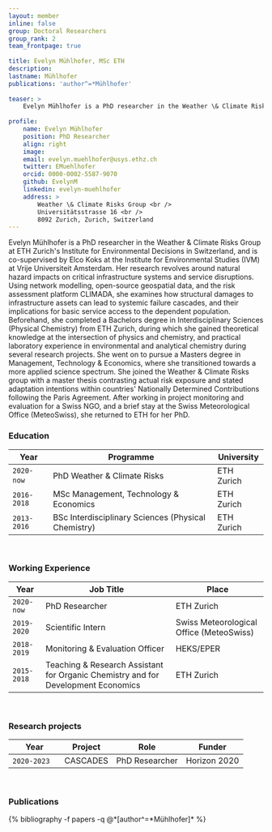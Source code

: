 ```yaml
---
layout: member
inline: false
group: Doctoral Researchers
group_rank: 2
team_frontpage: true
​
title: Evelyn Mühlhofer, MSc ETH
description: 
lastname: Mühlhofer
publications: 'author^=*Mühlhofer'
​
teaser: >
    Evelyn Mühlhofer is a PhD researcher in the Weather \& Climate Risks Group at ETH Zurich. 
​
profile:
    name: Evelyn Mühlhofer
    position: PhD Researcher
    align: right
    image: 
    email: evelyn.muehlhofer@usys.ethz.ch
    twitter: EMuehlhofer
    orcid: 0000-0002-5587-9070
    github: EvelynM
    linkedin: evelyn-muehlhofer
    address: >
        Weather \& Climate Risks Group <br />
        Universitätsstrasse 16 <br />
        8092 Zurich, Zurich, Switzerland
---
```


Evelyn Mühlhofer is a PhD researcher in the Weather \& Climate Risks Group at ETH Zurich's Institute for Environmental Decisions in Switzerland, and is co-supervised by Elco Koks at the Institute for Environmental Studies (IVM) at Vrije Universiteit Amsterdam. Her research revolves around natural hazard impacts on critical infrastructure systems and service disruptions. Using network modelling, open-source geospatial data, and the risk assessment platform CLIMADA, she examines how structural damages to infrastructure assets can lead to systemic failure cascades, and their implications for basic service access to the dependent population.  
​
Beforehand, she completed a Bachelors degree in Interdisciplinary Sciences (Physical Chemistry) from ETH Zurich, during which she gained theoretical knowledge at the intersection of physics and chemistry, and practical laboratory experience in environmental and analytical chemistry during several research projects. She went on to pursue a Masters degree in Management, Technology \& Economics, where she transitioned towards a more applied science spectrum. She joined the Weather \& Climate Risks group with a master thesis contrasting actual risk exposure and stated adaptation intentions within countries' Nationally Determined Contributions following the Paris Agreement. After working in project monitoring and evaluation for a Swiss NGO, and a brief stay at the Swiss Meteorological Office (MeteoSwiss), she returned to ETH for her PhD.
<br>

### Education 

Year  | Programme | University
-------|-------------------| ----------- 
`2020-now`&nbsp; | PhD Weather \& Climate Risks | ETH Zurich
`2016-2018` | MSc Management, Technology \& Economics | ETH Zurich
`2013-2016` | BSc Interdisciplinary Sciences (Physical Chemistry) | ETH Zurich

<br>

### Working Experience

Year  | Job Title | Place 
-------|-------------------| ----------- 
`2020-now` | PhD Researcher | ETH Zurich 
`2019-2020` | Scientific Intern | Swiss Meteorological Office (MeteoSwiss)
`2018-2019` | Monitoring \& Evaluation Officer | HEKS/EPER
`2015-2018` | Teaching \& Research Assistant for Organic Chemistry and for Development Economics | ETH Zurich 

<br>

### Research projects

Year | Project | Role | Funder 
-------|-------------------| ----------- | ---------
`2020-2023` &nbsp;&nbsp; | CASCADES | PhD Researcher | Horizon 2020

<br>

### Publications
<div class="publications">
  {% bibliography -f papers -q @*[author^=*Mühlhofer]* %}
</div>
